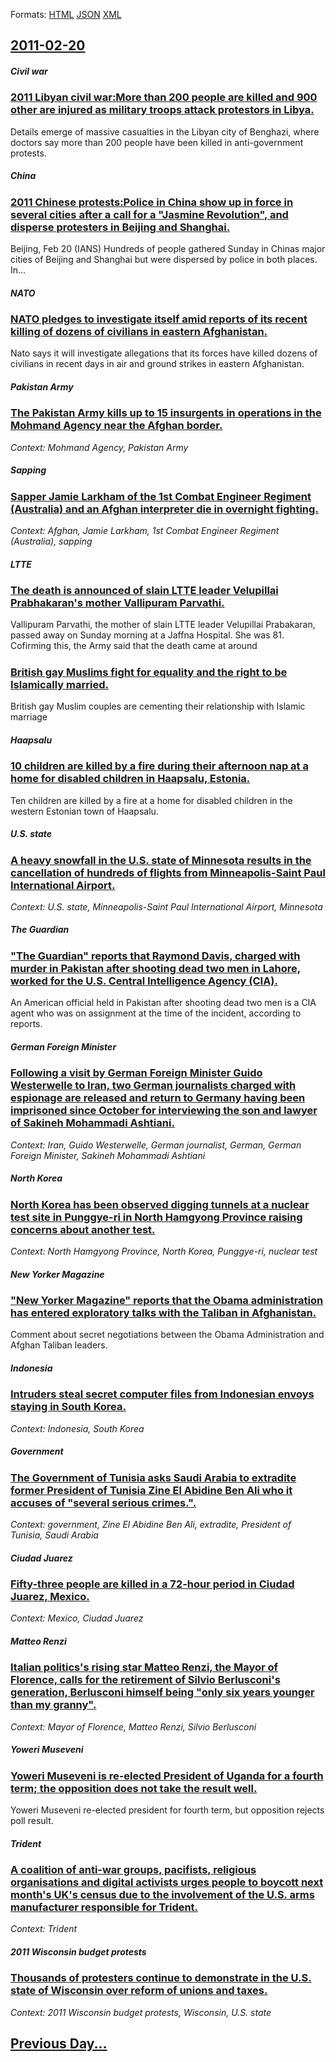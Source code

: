 
Formats: [HTML](2011/02/20/index.html)  [JSON](2011/02/20/index.json)  [XML](2011/02/20/index.xml)  

## [2011-02-20](/news/2011/02/20/index.md)

##### Civil war
### [2011 Libyan civil war:More than 200 people are killed and 900 other are injured as military troops attack protestors in Libya.](/news/2011/02/20/2011-libyan-civil-war-more-than-200-people-are-killed-and-900-other-are-injured-as-military-troops-attack-protestors-in-libya.md)
Details emerge of massive casualties in the Libyan city of Benghazi, where doctors say more than 200 people have been killed in anti-government protests.

##### China
### [2011 Chinese protests:Police in China show up in force in several cities after a call for a "Jasmine Revolution", and disperse protesters in Beijing and Shanghai. ](/news/2011/02/20/2011-chinese-protests-police-in-china-show-up-in-force-in-several-cities-after-a-call-for-a-jasmine-revolution-and-disperse-protesters-in.md)
Beijing, Feb 20 (IANS) Hundreds of people gathered Sunday in Chinas major cities of Beijing and Shanghai but were dispersed by police in both places. In...

##### NATO
### [NATO pledges to investigate itself amid reports of its recent killing of dozens of civilians in eastern Afghanistan. ](/news/2011/02/20/nato-pledges-to-investigate-itself-amid-reports-of-its-recent-killing-of-dozens-of-civilians-in-eastern-afghanistan.md)
Nato says it will investigate allegations that its forces have killed dozens of civilians in recent days in air and ground strikes in eastern Afghanistan.

##### Pakistan Army
### [The Pakistan Army kills up to 15 insurgents in operations in the Mohmand Agency near the Afghan border. ](/news/2011/02/20/the-pakistan-army-kills-up-to-15-insurgents-in-operations-in-the-mohmand-agency-near-the-afghan-border.md)
_Context: Mohmand Agency, Pakistan Army_

##### Sapping
### [Sapper Jamie Larkham of the 1st Combat Engineer Regiment (Australia) and an Afghan interpreter die in overnight fighting. ](/news/2011/02/20/sapper-jamie-larkham-of-the-1st-combat-engineer-regiment-australia-and-an-afghan-interpreter-die-in-overnight-fighting.md)
_Context: Afghan, Jamie Larkham, 1st Combat Engineer Regiment (Australia), sapping_

##### LTTE
### [The death is announced of slain LTTE leader Velupillai Prabhakaran's mother Vallipuram Parvathi. ](/news/2011/02/20/the-death-is-announced-of-slain-ltte-leader-velupillai-prabhakaran-s-mother-vallipuram-parvathi.md)
Vallipuram Parvathi, the mother of slain LTTE leader Velupillai Prabakaran, passed away on Sunday morning at a Jaffna Hospital. She was 81. Cofirming this, the Army said that the death came at around

##### 
### [British gay Muslims fight for equality and the right to be Islamically married. ](/news/2011/02/20/british-gay-muslims-fight-for-equality-and-the-right-to-be-islamically-married.md)
British gay Muslim couples are cementing their relationship with Islamic marriage

##### Haapsalu
### [10 children are killed by a fire during their afternoon nap at a home for disabled children in Haapsalu, Estonia. ](/news/2011/02/20/10-children-are-killed-by-a-fire-during-their-afternoon-nap-at-a-home-for-disabled-children-in-haapsalu-estonia.md)
Ten children are killed by a fire at a home for disabled children in the western Estonian town of Haapsalu.

##### U.S. state
### [A heavy snowfall in the U.S. state of Minnesota results in the cancellation of hundreds of flights from Minneapolis-Saint Paul International Airport. ](/news/2011/02/20/a-heavy-snowfall-in-the-u-s-state-of-minnesota-results-in-the-cancellation-of-hundreds-of-flights-from-minneapolis-saint-paul-international.md)
_Context: U.S. state, Minneapolis-Saint Paul International Airport, Minnesota_

##### The Guardian
### ["The Guardian" reports that Raymond Davis, charged with murder in Pakistan after shooting dead two men in Lahore, worked for the U.S. Central Intelligence Agency (CIA). ](/news/2011/02/20/the-guardian-reports-that-raymond-davis-charged-with-murder-in-pakistan-after-shooting-dead-two-men-in-lahore-worked-for-the-u-s-centra.md)
An American official held in Pakistan after shooting dead two men is a CIA agent who was on assignment at the time of the incident, according to reports.

##### German Foreign Minister
### [Following a visit by German Foreign Minister Guido Westerwelle to Iran, two German journalists charged with espionage are released and return to Germany having been imprisoned since October for interviewing the son and lawyer of Sakineh Mohammadi Ashtiani.](/news/2011/02/20/following-a-visit-by-german-foreign-minister-guido-westerwelle-to-iran-two-german-journalists-charged-with-espionage-are-released-and-retur.md)
_Context: Iran, Guido Westerwelle, German journalist, German, German Foreign Minister, Sakineh Mohammadi Ashtiani_

##### North Korea
### [North Korea has been observed digging tunnels at a nuclear test site in Punggye-ri in North Hamgyong Province raising concerns about another test. ](/news/2011/02/20/north-korea-has-been-observed-digging-tunnels-at-a-nuclear-test-site-in-punggye-ri-in-north-hamgyong-province-raising-concerns-about-another.md)
_Context: North Hamgyong Province, North Korea, Punggye-ri, nuclear test_

##### New Yorker Magazine
### ["New Yorker Magazine" reports that the Obama administration has entered exploratory talks with the Taliban in Afghanistan. ](/news/2011/02/20/new-yorker-magazine-reports-that-the-obama-administration-has-entered-exploratory-talks-with-the-taliban-in-afghanistan.md)
Comment about secret negotiations between the Obama Administration and Afghan Taliban leaders.

##### Indonesia
### [Intruders steal secret computer files from Indonesian envoys staying in South Korea. ](/news/2011/02/20/intruders-steal-secret-computer-files-from-indonesian-envoys-staying-in-south-korea.md)
_Context: Indonesia, South Korea_

##### Government
### [The Government of Tunisia asks Saudi Arabia to extradite former President of Tunisia Zine El Abidine Ben Ali who it accuses of "several serious crimes.". ](/news/2011/02/20/the-government-of-tunisia-asks-saudi-arabia-to-extradite-former-president-of-tunisia-zine-el-abidine-ben-ali-who-it-accuses-of-several-seri.md)
_Context: government,  Zine El Abidine Ben Ali, extradite, President of Tunisia, Saudi Arabia_

##### Ciudad Juarez
### [Fifty-three people are killed in a 72-hour period in Ciudad Juarez, Mexico. ](/news/2011/02/20/fifty-three-people-are-killed-in-a-72-hour-period-in-ciudad-juarez-mexico.md)
_Context: Mexico, Ciudad Juarez_

##### Matteo Renzi
### [Italian politics's rising star Matteo Renzi, the Mayor of Florence, calls for the retirement of Silvio Berlusconi's generation, Berlusconi himself being "only six years younger than my granny". ](/news/2011/02/20/italian-politics-s-rising-star-matteo-renzi-the-mayor-of-florence-calls-for-the-retirement-of-silvio-berlusconi-s-generation-berlusconi-h.md)
_Context: Mayor of Florence, Matteo Renzi, Silvio Berlusconi_

##### Yoweri Museveni
### [Yoweri Museveni is re-elected President of Uganda for a fourth term; the opposition does not take the result well. ](/news/2011/02/20/yoweri-museveni-is-re-elected-president-of-uganda-for-a-fourth-term-the-opposition-does-not-take-the-result-well.md)
Yoweri Museveni re-elected president for fourth term, but opposition rejects poll result.

##### Trident
### [A coalition of anti-war groups, pacifists, religious organisations and digital activists urges people to boycott next month's UK's census due to the involvement of the U.S. arms manufacturer responsible for Trident. ](/news/2011/02/20/a-coalition-of-anti-war-groups-pacifists-religious-organisations-and-digital-activists-urges-people-to-boycott-next-month-s-uk-s-census-du.md)
_Context: Trident_

##### 2011 Wisconsin budget protests
### [Thousands of protesters continue to demonstrate in the U.S. state of Wisconsin over reform of unions and taxes. ](/news/2011/02/20/thousands-of-protesters-continue-to-demonstrate-in-the-u-s-state-of-wisconsin-over-reform-of-unions-and-taxes.md)
_Context: 2011 Wisconsin budget protests, Wisconsin, U.S. state_

## [Previous Day...](/news/2011/02/19/index.md)

